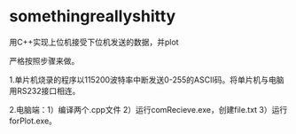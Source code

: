 # somethingreallyshitty
用C++实现上位机接受下位机发送的数据，并plot

严格按照步骤来做。

1.单片机烧录的程序以115200波特率中断发送0-255的ASCII码。将单片机与电脑用RS232接口相连。

2.电脑端：1）编译两个.cpp文件
         2）运行comRecieve.exe，创建file.txt
         3）运行forPlot.exe。
